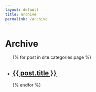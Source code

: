 ```yaml
---
layout: default
title: Archive
permalink: /archive
---
```

# Archive

<ul class="post-list archive-ul">
  {% for post in site.categories.page %}
    <li class="archive-li">
      <h2>
        <a class="post-link" href="{{ post.url | prepend: site.baseurl }}">{{ post.title }}</a>
      </h2>
    </li>
  {% endfor %}
</ul>
